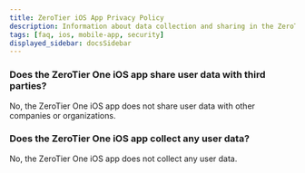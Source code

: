 ```yaml
---
title: ZeroTier iOS App Privacy Policy
description: Information about data collection and sharing in the ZeroTier iOS app
tags: [faq, ios, mobile-app, security]
displayed_sidebar: docsSidebar
---
```


### Does the ZeroTier One iOS app share user data with third parties?

No, the ZeroTier One iOS app does not share user data with other companies or organizations.

### Does the ZeroTier One iOS app collect any user data?

No, the ZeroTier One iOS app does not collect any user data.
